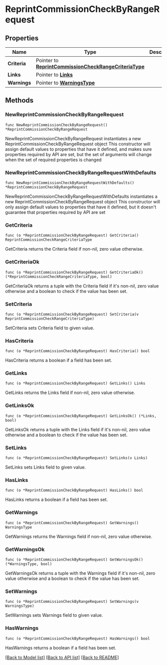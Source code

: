 # ReprintCommissionCheckByRangeRequest

## Properties

Name | Type | Description | Notes
------------ | ------------- | ------------- | -------------
**Criteria** | Pointer to [**ReprintCommissionCheckRangeCriteriaType**](ReprintCommissionCheckRangeCriteriaType.md) |  | [optional] 
**Links** | Pointer to [**Links**](Links.md) |  | [optional] 
**Warnings** | Pointer to [**WarningsType**](WarningsType.md) |  | [optional] 

## Methods

### NewReprintCommissionCheckByRangeRequest

`func NewReprintCommissionCheckByRangeRequest() *ReprintCommissionCheckByRangeRequest`

NewReprintCommissionCheckByRangeRequest instantiates a new ReprintCommissionCheckByRangeRequest object
This constructor will assign default values to properties that have it defined,
and makes sure properties required by API are set, but the set of arguments
will change when the set of required properties is changed

### NewReprintCommissionCheckByRangeRequestWithDefaults

`func NewReprintCommissionCheckByRangeRequestWithDefaults() *ReprintCommissionCheckByRangeRequest`

NewReprintCommissionCheckByRangeRequestWithDefaults instantiates a new ReprintCommissionCheckByRangeRequest object
This constructor will only assign default values to properties that have it defined,
but it doesn't guarantee that properties required by API are set

### GetCriteria

`func (o *ReprintCommissionCheckByRangeRequest) GetCriteria() ReprintCommissionCheckRangeCriteriaType`

GetCriteria returns the Criteria field if non-nil, zero value otherwise.

### GetCriteriaOk

`func (o *ReprintCommissionCheckByRangeRequest) GetCriteriaOk() (*ReprintCommissionCheckRangeCriteriaType, bool)`

GetCriteriaOk returns a tuple with the Criteria field if it's non-nil, zero value otherwise
and a boolean to check if the value has been set.

### SetCriteria

`func (o *ReprintCommissionCheckByRangeRequest) SetCriteria(v ReprintCommissionCheckRangeCriteriaType)`

SetCriteria sets Criteria field to given value.

### HasCriteria

`func (o *ReprintCommissionCheckByRangeRequest) HasCriteria() bool`

HasCriteria returns a boolean if a field has been set.

### GetLinks

`func (o *ReprintCommissionCheckByRangeRequest) GetLinks() Links`

GetLinks returns the Links field if non-nil, zero value otherwise.

### GetLinksOk

`func (o *ReprintCommissionCheckByRangeRequest) GetLinksOk() (*Links, bool)`

GetLinksOk returns a tuple with the Links field if it's non-nil, zero value otherwise
and a boolean to check if the value has been set.

### SetLinks

`func (o *ReprintCommissionCheckByRangeRequest) SetLinks(v Links)`

SetLinks sets Links field to given value.

### HasLinks

`func (o *ReprintCommissionCheckByRangeRequest) HasLinks() bool`

HasLinks returns a boolean if a field has been set.

### GetWarnings

`func (o *ReprintCommissionCheckByRangeRequest) GetWarnings() WarningsType`

GetWarnings returns the Warnings field if non-nil, zero value otherwise.

### GetWarningsOk

`func (o *ReprintCommissionCheckByRangeRequest) GetWarningsOk() (*WarningsType, bool)`

GetWarningsOk returns a tuple with the Warnings field if it's non-nil, zero value otherwise
and a boolean to check if the value has been set.

### SetWarnings

`func (o *ReprintCommissionCheckByRangeRequest) SetWarnings(v WarningsType)`

SetWarnings sets Warnings field to given value.

### HasWarnings

`func (o *ReprintCommissionCheckByRangeRequest) HasWarnings() bool`

HasWarnings returns a boolean if a field has been set.


[[Back to Model list]](../README.md#documentation-for-models) [[Back to API list]](../README.md#documentation-for-api-endpoints) [[Back to README]](../README.md)


